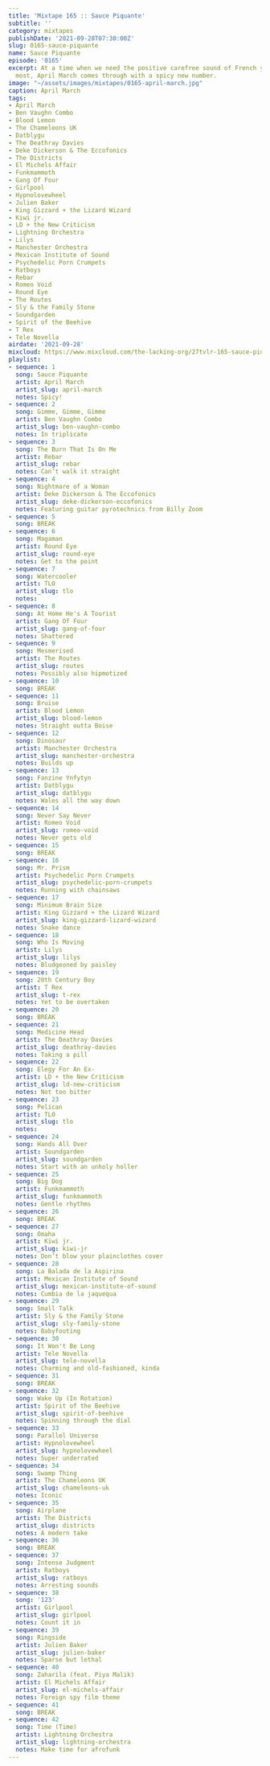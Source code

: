 ```yaml
---
title: 'Mixtape 165 :: Sauce Piquante'
subtitle: ''
category: mixtapes
publishDate: '2021-09-28T07:30:00Z'
slug: 0165-sauce-piquante
name: Sauce Piquante
episode: '0165'
excerpt: At a time when we need the positive carefree sound of French yeh-yeh the
  most, April March comes through with a spicy new number.
image: "~/assets/images/mixtapes/0165-april-march.jpg"
caption: April March
tags:
- April March
- Ben Vaughn Combo
- Blood Lemon
- The Chameleons UK
- Datblygu
- The Deathray Davies
- Deke Dickerson & The Eccofonics
- The Districts
- El Michels Affair
- Funkmammoth
- Gang Of Four
- Girlpool
- Hypnolovewheel
- Julien Baker
- King Gizzard + the Lizard Wizard
- Kiwi jr.
- LD + the New Criticism
- Lightning Orchestra
- Lilys
- Manchester Orchestra
- Mexican Institute of Sound
- Psychedelic Porn Crumpets
- Ratboys
- Rebar
- Romeo Void
- Round Eye
- The Routes
- Sly & the Family Stone
- Soundgarden
- Spirit of the Beehive
- T Rex
- Tele Novella
airdate: '2021-09-28'
mixcloud: https://www.mixcloud.com/the-lacking-org/27tvlr-165-sauce-piquante/
playlist:
- sequence: 1
  song: Sauce Piquante
  artist: April March
  artist_slug: april-march
  notes: Spicy!
- sequence: 2
  song: Gimme, Gimme, Gimme
  artist: Ben Vaughn Combo
  artist_slug: ben-vaughn-combo
  notes: In triplicate
- sequence: 3
  song: The Burn That Is On Me
  artist: Rebar
  artist_slug: rebar
  notes: Can’t walk it straight
- sequence: 4
  song: Nightmare of a Woman
  artist: Deke Dickerson & The Eccofonics
  artist_slug: deke-dickerson-eccofonics
  notes: Featuring guitar pyrotechnics from Billy Zoom
- sequence: 5
  song: BREAK
- sequence: 6
  song: Magaman
  artist: Round Eye
  artist_slug: round-eye
  notes: Get to the point
- sequence: 7
  song: Watercooler
  artist: TLO
  artist_slug: tlo
  notes:
- sequence: 8
  song: At Home He's A Tourist
  artist: Gang Of Four
  artist_slug: gang-of-four
  notes: Shattered
- sequence: 9
  song: Mesmerised
  artist: The Routes
  artist_slug: routes
  notes: Possibly also hipmotized
- sequence: 10
  song: BREAK
- sequence: 11
  song: Bruise
  artist: Blood Lemon
  artist_slug: blood-lemon
  notes: Straight outta Boise
- sequence: 12
  song: Dinosaur
  artist: Manchester Orchestra
  artist_slug: manchester-orchestra
  notes: Builds up
- sequence: 13
  song: Fanzine Ynfytyn
  artist: Datblygu
  artist_slug: datblygu
  notes: Wales all the way down
- sequence: 14
  song: Never Say Never
  artist: Romeo Void
  artist_slug: romeo-void
  notes: Never gets old
- sequence: 15
  song: BREAK
- sequence: 16
  song: Mr. Prism
  artist: Psychedelic Porn Crumpets
  artist_slug: psychedelic-porn-crumpets
  notes: Running with chainsaws
- sequence: 17
  song: Minimum Brain Size
  artist: King Gizzard + the Lizard Wizard
  artist_slug: king-gizzard-lizard-wizard
  notes: Snake dance
- sequence: 18
  song: Who Is Moving
  artist: Lilys
  artist_slug: lilys
  notes: Bludgeoned by paisley
- sequence: 19
  song: 20th Century Boy
  artist: T Rex
  artist_slug: t-rex
  notes: Yet to be overtaken
- sequence: 20
  song: BREAK
- sequence: 21
  song: Medicine Head
  artist: The Deathray Davies
  artist_slug: deathray-davies
  notes: Taking a pill
- sequence: 22
  song: Elegy For An Ex-
  artist: LD + the New Criticism
  artist_slug: ld-new-criticism
  notes: Not too bitter
- sequence: 23
  song: Pelican
  artist: TLO
  artist_slug: tlo
  notes:
- sequence: 24
  song: Hands All Over
  artist: Soundgarden
  artist_slug: soundgarden
  notes: Start with an unholy holler
- sequence: 25
  song: Big Dog
  artist: Funkmammoth
  artist_slug: funkmammoth
  notes: Gentle rhythms
- sequence: 26
  song: BREAK
- sequence: 27
  song: Omaha
  artist: Kiwi jr.
  artist_slug: kiwi-jr
  notes: Don’t blow your plainclothes cover
- sequence: 28
  song: La Balada de la Aspirina
  artist: Mexican Institute of Sound
  artist_slug: mexican-institute-of-sound
  notes: Cumbia de la jaquequa
- sequence: 29
  song: Small Talk
  artist: Sly & the Family Stone
  artist_slug: sly-family-stone
  notes: Babyfooting
- sequence: 30
  song: It Won't Be Long
  artist: Tele Novella
  artist_slug: tele-novella
  notes: Charming and old-fashioned, kinda
- sequence: 31
  song: BREAK
- sequence: 32
  song: Wake Up (In Rotation)
  artist: Spirit of the Beehive
  artist_slug: spirit-of-beehive
  notes: Spinning through the dial
- sequence: 33
  song: Parallel Universe
  artist: Hypnolovewheel
  artist_slug: hypnolovewheel
  notes: Super underrated
- sequence: 34
  song: Swamp Thing
  artist: The Chameleons UK
  artist_slug: chameleons-uk
  notes: Iconic
- sequence: 35
  song: Airplane
  artist: The Districts
  artist_slug: districts
  notes: A modern take
- sequence: 36
  song: BREAK
- sequence: 37
  song: Intense Judgment
  artist: Ratboys
  artist_slug: ratboys
  notes: Arresting sounds
- sequence: 38
  song: '123'
  artist: Girlpool
  artist_slug: girlpool
  notes: Count it in
- sequence: 39
  song: Ringside
  artist: Julien Baker
  artist_slug: julien-baker
  notes: Sparse but lethal
- sequence: 40
  song: Zaharila (feat. Piya Malik)
  artist: El Michels Affair
  artist_slug: el-michels-affair
  notes: Foreign spy film theme
- sequence: 41
  song: BREAK
- sequence: 42
  song: Time (Time)
  artist: Lightning Orchestra
  artist_slug: lightning-orchestra
  notes: Make time for afrofunk
---
```


